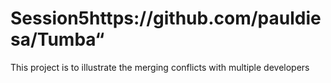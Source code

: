 # Session5https://github.com/pauldiesa/Tumba“
This project is to illustrate the merging
conflicts with multiple developers
